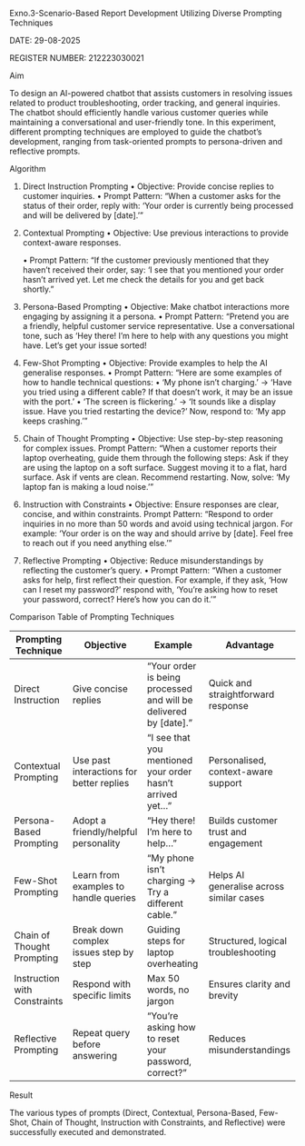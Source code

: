 Exno.3-Scenario-Based Report Development Utilizing Diverse Prompting Techniques

DATE: 29-08-2025

REGISTER NUMBER: 212223030021



Aim

To design an AI-powered chatbot that assists customers in resolving issues related to product troubleshooting, order tracking, and general inquiries. The chatbot should efficiently handle various customer queries while maintaining a conversational and user-friendly tone. In this experiment, different prompting techniques are employed to guide the chatbot’s development, ranging from task-oriented prompts to persona-driven and reflective prompts.



Algorithm

1. Direct Instruction Prompting
	•	Objective: Provide concise replies to customer inquiries.
	•	Prompt Pattern:
“When a customer asks for the status of their order, reply with: ‘Your order is currently being processed and will be delivered by [date].’”

2. Contextual Prompting
	•	Objective: Use previous interactions to provide context-aware responses.

	•	Prompt Pattern:
“If the customer previously mentioned that they haven’t received their order, say: ‘I see that you mentioned your order hasn’t arrived yet. Let me check the details for you and get back shortly.”

4. Persona-Based Prompting
	•	Objective: Make chatbot interactions more engaging by assigning it a persona.
	•	Prompt Pattern:
“Pretend you are a friendly, helpful customer service representative. Use a conversational tone, such as ‘Hey there! I’m here to help with any questions you might have. Let’s get your issue sorted!

5. Few-Shot Prompting
	•	Objective: Provide examples to help the AI generalise responses.
	•	Prompt Pattern:
“Here are some examples of how to handle technical questions:
	•	‘My phone isn’t charging.’ → ‘Have you tried using a different cable? If that doesn’t work, it may be an issue with the port.’
	•	‘The screen is flickering.’ → ‘It sounds like a display issue. Have you tried restarting the device?’
Now, respond to: ‘My app keeps crashing.’”

6. Chain of Thought Prompting
	•	Objective: Use step-by-step reasoning for complex issues.
Prompt Pattern: “When a customer reports their laptop overheating, guide them through the following steps: Ask if they are using the laptop on a soft surface. Suggest moving it to a flat, hard surface. Ask if vents are clean. Recommend restarting. Now, solve: ‘My laptop fan is making a loud noise.’”

7. Instruction with Constraints
	•	Objective: Ensure responses are clear, concise, and within constraints.
Prompt Pattern: “Respond to order inquiries in no more than 50 words and avoid using technical jargon. For example: ‘Your order is on the way and should arrive by [date]. Feel free to reach out if you need anything else.’”

8. Reflective Prompting
	•	Objective: Reduce misunderstandings by reflecting the customer’s query.
	•	Prompt Pattern:
“When a customer asks for help, first reflect their question. For example, if they ask, ‘How can I reset my password?’ respond with, ‘You’re asking how to reset your password, correct? Here’s how you can do it.’”

Comparison Table of Prompting Techniques

| **Prompting Technique**       | **Objective**                          | **Example**                                           | **Advantage**                         |
|--------------------------------|----------------------------------------|-------------------------------------------------------|---------------------------------------|
| Direct Instruction             | Give concise replies                   | “Your order is being processed and will be delivered by [date].” | Quick and straightforward response    |
| Contextual Prompting           | Use past interactions for better replies | “I see that you mentioned your order hasn’t arrived yet…” | Personalised, context-aware support   |
| Persona-Based Prompting        | Adopt a friendly/helpful personality   | “Hey there! I’m here to help…”                        | Builds customer trust and engagement  |
| Few-Shot Prompting             | Learn from examples to handle queries  | “My phone isn’t charging → Try a different cable.”     | Helps AI generalise across similar cases |
| Chain of Thought Prompting     | Break down complex issues step by step | Guiding steps for laptop overheating                  | Structured, logical troubleshooting   |
| Instruction with Constraints   | Respond with specific limits           | Max 50 words, no jargon                               | Ensures clarity and brevity            |
| Reflective Prompting           | Repeat query before answering          | “You’re asking how to reset your password, correct?”   | Reduces misunderstandings             |


Result

The various types of prompts (Direct, Contextual, Persona-Based, Few-Shot, Chain of Thought, Instruction with Constraints, and Reflective) were successfully executed and demonstrated.
